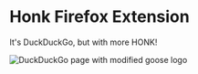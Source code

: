 # Honk Firefox Extension

It's DuckDuckGo, but with more HONK!

![DuckDuckGo page with modified goose logo](https://firefox-honk-extension.s3.amazonaws.com/Screen+Shot+2020-02-04+at+12.43.00+AM.png)